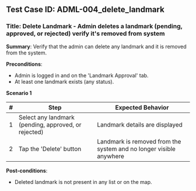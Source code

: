 ## Test Case ID: ADML-004_delete_landmark
### Title: Delete Landmark - Admin deletes a landmark (pending, approved, or rejected) verify it's removed from system

**Summary**: Verify that the admin can delete any landmark and it is removed from the system.

**Preconditions**: 
- Admin is logged in and on the 'Landmark Approval' tab.
- At least one landmark exists (any status).

**Scenario 1**

| # | Step                                      | Expected Behavior                                       |
|---|-------------------------------------------|--------------------------------------------------------|
| 1 | Select any landmark (pending, approved, or rejected) | Landmark details are displayed                         |
| 2 | Tap the 'Delete' button                   | Landmark is removed from the system and no longer visible anywhere |

**Post-conditions**:
- Deleted landmark is not present in any list or on the map.

